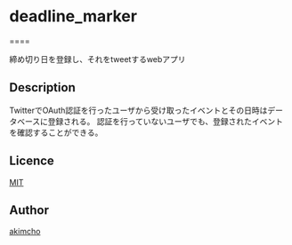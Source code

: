 # deadline_marker
====

締め切り日を登録し、それをtweetするwebアプリ

## Description

TwitterでOAuth認証を行ったユーザから受け取ったイベントとその日時はデータベースに登録される。
認証を行っていないユーザでも、登録されたイベントを確認することができる。

## Licence

[MIT](https://github.com/akimacho/deadline_marker/blob/master/README.md)

## Author

[akimcho](https://github.com/akimacho)